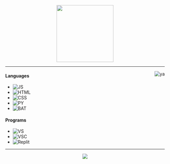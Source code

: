 <p align="center">
    <img height="180em" src="https://github-readme-stats.vercel.app/api?username=neexz&show_icons=true&theme=monokai&include_all_commits=true&count_private=true"/>
</p>

---

<img alt="ya" src="https://external-content.duckduckgo.com/iu/?u=https%3A%2F%2Fgifimage.net%2Fwp-content%2Fuploads%2F2017%2F08%2Frikka-takanashi-gif-25.gif&f=1&nofb=1" align="right"/>

#### Languages
- ![JS](https://img.shields.io/badge/-Javascript-FF008F)
- ![HTML](https://img.shields.io/badge/-Html-FF008F)
- ![CSS](https://img.shields.io/badge/-Css-FF008F)
- ![PY](https://img.shields.io/badge/-Python-FF008F)
- ![BAT](https://img.shields.io/badge/-Batchfile-FF008F)

#### Programs
- ![VS](https://img.shields.io/badge/-Visual%20Studio-FF008F)
- ![VSC](https://img.shields.io/badge/-Visual%20Studio%20Code-VFF008F)
- ![Replit](https://img.shields.io/badge/-Repl.it-FF008F)

---

<p align="center">
    <a href="https://neexz.repl.co/"><img src="https://img.shields.io/badge/-WEBSITE-FF008F?style=flat"/></a>
</p>
